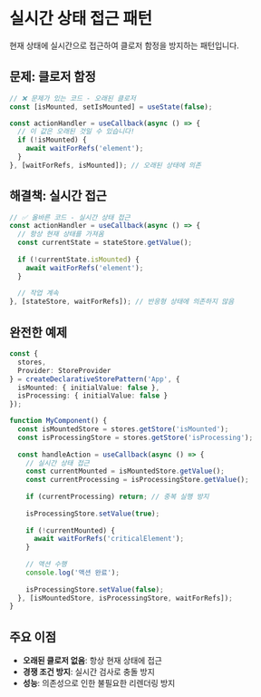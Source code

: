 # 실시간 상태 접근 패턴

현재 상태에 실시간으로 접근하여 클로저 함정을 방지하는 패턴입니다.

## 문제: 클로저 함정

```typescript
// ❌ 문제가 있는 코드 - 오래된 클로저
const [isMounted, setIsMounted] = useState(false);

const actionHandler = useCallback(async () => {
  // 이 값은 오래된 것일 수 있습니다!
  if (!isMounted) {
    await waitForRefs('element');
  }
}, [waitForRefs, isMounted]); // 오래된 상태에 의존
```

## 해결책: 실시간 접근

```typescript
// ✅ 올바른 코드 - 실시간 상태 접근
const actionHandler = useCallback(async () => {
  // 항상 현재 상태를 가져옴
  const currentState = stateStore.getValue();
  
  if (!currentState.isMounted) {
    await waitForRefs('element');
  }
  
  // 작업 계속
}, [stateStore, waitForRefs]); // 반응형 상태에 의존하지 않음
```

## 완전한 예제

```typescript
const {
  stores,
  Provider: StoreProvider
} = createDeclarativeStorePattern('App', {
  isMounted: { initialValue: false },
  isProcessing: { initialValue: false }
});

function MyComponent() {
  const isMountedStore = stores.getStore('isMounted');
  const isProcessingStore = stores.getStore('isProcessing');
  
  const handleAction = useCallback(async () => {
    // 실시간 상태 접근
    const currentMounted = isMountedStore.getValue();
    const currentProcessing = isProcessingStore.getValue();
    
    if (currentProcessing) return; // 중복 실행 방지
    
    isProcessingStore.setValue(true);
    
    if (!currentMounted) {
      await waitForRefs('criticalElement');
    }
    
    // 액션 수행
    console.log('액션 완료');
    
    isProcessingStore.setValue(false);
  }, [isMountedStore, isProcessingStore, waitForRefs]);
}
```

## 주요 이점

- **오래된 클로저 없음**: 항상 현재 상태에 접근
- **경쟁 조건 방지**: 실시간 검사로 충돌 방지
- **성능**: 의존성으로 인한 불필요한 리렌더링 방지